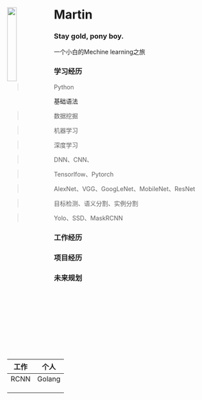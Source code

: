 # <img src="https://cdn.jsdelivr.net/gh/lblbk/picgo/img/default3.jpg" align="left" height=21% width=21% >

#  Martin

###  Stay gold, pony boy.

 一个小白的Mechine learning之旅



### 学习经历

> Python

基础语法

> 数据挖掘

> 机器学习

> 深度学习

> DNN、CNN、

> Tensorlfow、Pytorch

> AlexNet、VGG、GoogLeNet、MobileNet、ResNet

> 目标检测、语义分割、实例分割

> Yolo、SSD、MaskRCNN

### 工作经历

### 项目经历

### 未来规划

| 工作 |  个人  |
| :--: | :----: |
| RCNN | Golang |
|      |        |
|      |        |
|      |        |

